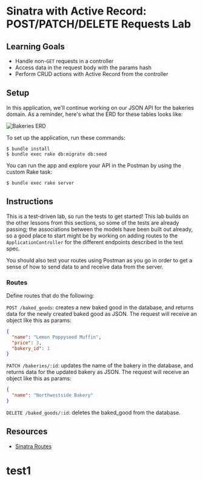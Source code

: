 # Sinatra with Active Record: POST/PATCH/DELETE Requests Lab

## Learning Goals

- Handle non-`GET` requests in a controller
- Access data in the request body with the params hash
- Perform CRUD actions with Active Record from the controller

## Setup

In this application, we'll continue working on our JSON API for the bakeries
domain. As a reminder, here's what the ERD for these tables looks like:

![Bakeries ERD](https://curriculum-content.s3.amazonaws.com/phase-3/sinatra-with-active-record-get-lab/bakeries-baked_goods-erd.png)

To set up the application, run these commands:

```console
$ bundle install
$ bundle exec rake db:migrate db:seed
```

You can run the app and explore your API in the Postman by using the custom Rake
task:

```console
$ bundle exec rake server
```

## Instructions

This is a test-driven lab, so run the tests to get started! This lab builds on the other lessons from this sections, so some of the tests are already passing; the associations between the models have been built out already, so a good place to start might be by working on adding routes to the `ApplicationController` for the different endpoints described in the test spec.

You should also test your routes using Postman as you go in order to get a sense
of how to send data to and receive data from the server.

### Routes

Define routes that do the following:

`POST /baked_goods`: creates a new baked good in the database, and returns
data for the newly created baked good as JSON. The request will receive an object like this as params:

```json
{
  "name": "Lemon Poppyseed Muffin",
  "price": 3,
  "bakery_id": 1
}
```

`PATCH /bakeries/:id`: updates the name of the bakery in the database, and
returns data for the updated bakery as JSON. The request will receive an object
like this as params:

```json
{
  "name": "Northwestside Bakery"
}
```

`DELETE /baked_goods/:id`: deletes the baked_good from the database.

## Resources

- [Sinatra Routes](https://rubydoc.info/gems/sinatra#routes)
# test1
